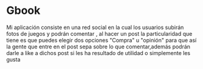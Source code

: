 # Gbook

Mi aplicación consiste en una red social en la cual los usuarios subirán fotos de juegos y podrán comentar , al hacer un post la particularidad que tiene es que puedes elegir dos opciones "Compra" u "opinión" para que así la gente que entre en el post sepa sobre lo que comentar,además podrán darle a like a dichos post si les ha resultado de utilidad o simplemente les gusta
